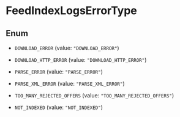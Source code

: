 

# FeedIndexLogsErrorType

## Enum


* `DOWNLOAD_ERROR` (value: `"DOWNLOAD_ERROR"`)

* `DOWNLOAD_HTTP_ERROR` (value: `"DOWNLOAD_HTTP_ERROR"`)

* `PARSE_ERROR` (value: `"PARSE_ERROR"`)

* `PARSE_XML_ERROR` (value: `"PARSE_XML_ERROR"`)

* `TOO_MANY_REJECTED_OFFERS` (value: `"TOO_MANY_REJECTED_OFFERS"`)

* `NOT_INDEXED` (value: `"NOT_INDEXED"`)



